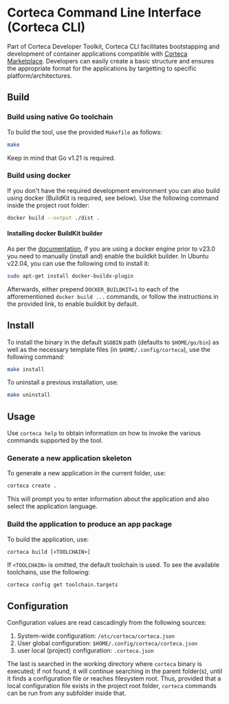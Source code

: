 # Corteca Command Line Interface (Corteca CLI)

Part of Corteca Developer Toolkit, Corteca CLI facilitates bootstapping and development of container applications compatible with [Corteca Marketplace](https://www.nokia.com/networks/fixed-networks/corteca-applications/). Developers can easily create a basic structure and ensures the appropriate format for the applications by targetting to specific platform/architectures.

## Build

### Build using native Go toolchain

To build the tool, use the provided `Makefile` as follows:

```bash
make
```

Keep in mind that Go v1.21 is required.

### Build using docker

If you don't have the required development environment you can also build using
docker (BuildKit is required, see below). Use the following command inside
the project root folder:

```bash
docker build --output ./dist .
```

#### Installing docker BuildKit builder

As per the [documentation](https://docs.docker.com/build/buildkit/#getting-started),
if you are using a docker engine prior to v23.0 you need to manually (install
and) enable the buildkit builder. In Ubuntu v22.04, you can use the following
cmd to install it:

```bash
sudo apt-get install docker-buildx-plugin
```

Afterwards, either prepend `DOCKER_BUILDKIT=1` to each of the afforementioned
`docker build ...` commands, or follow the instructions in the provided link, to
enable buildkit by default.

## Install

To install the binary in the default `$GOBIN` path (defaults to `$HOME/go/bin`)
as well as the necessary template files (in `$HOME/.config/corteca`), use
the following command:

```bash
make install
```

To uninstall a previous installation, use:

```bash
make uninstall
```

## Usage

Use `corteca help` to obtain information on how to invoke the various
commands supported by the tool.

### Generate a new application skeleton

To generate a new application in the current folder, use:

```bash
corteca create .
```

This will prompt you to enter information about the application and also select
the application language.

### Build the application to produce an app package

To build the application, use:

```text
corteca build [<TOOLCHAIN>]
```

If `<TOOLCHAIN>` is omitted, the default toolchain is used. To see the
available toolchains, use the following:

```bash
corteca config get toolchain.targets
```

## Configuration

Configuration values are read cascadingly from the following sources:

1. System-wide configuration: `/etc/corteca/corteca.json`
1. User global configuration: `$HOME/.config/corteca/corteca.json`
1. user local (project) configuration: `.corteca.json`

The last is searched in the working directory where `corteca` binary is executed; if
not found, it will continue searching in the parent folder(s), until it finds a
configuration file or reaches filesystem root. Thus, provided that a local
configuration file exists in the project root folder, `corteca` commands can be run from
any subfolder inside that.
